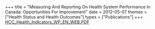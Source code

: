 +++
title = "Measuring And Reporting On Health System Performance In Canada: Opportunities For Improvement"
date = 2012-05-07
themes = ["Health Status and Health Outcomes"]
types = ["Publications"]
+++
[HCC\_Health\_Indicators\_WP\_EN\_WEB.PDF](/files/HCC_Health_Indicators_WP_EN_WEB.PDF)
